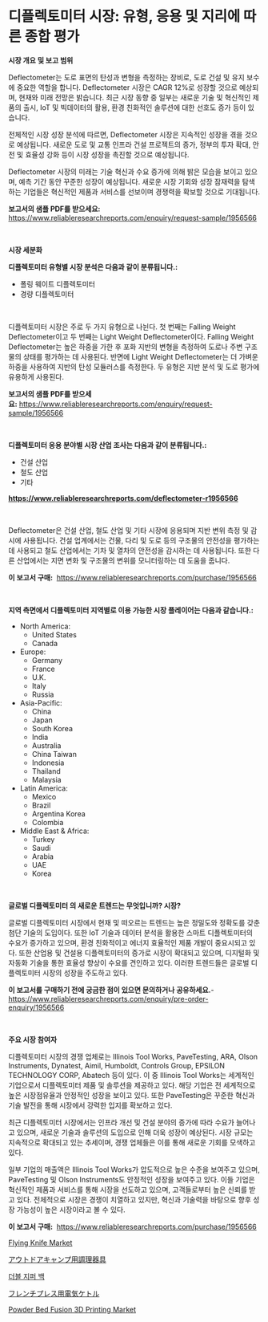 <p><h1>디플렉토미터 시장: 유형, 응용 및 지리에 따른 종합 평가</h1></p><p><strong>시장 개요 및 보고 범위</strong></p>
<p><p>Deflectometer는 도로 표면의 탄성과 변형을 측정하는 장비로, 도로 건설 및 유지 보수에 중요한 역할을 합니다. Deflectometer 시장은 CAGR 12%로 성장할 것으로 예상되며, 현재와 미래 전망은 밝습니다. 최근 시장 동향 중 일부는 새로운 기술 및 혁신적인 제품의 출시, IoT 및 빅데이터의 활용, 환경 친화적인 솔루션에 대한 선호도 증가 등이 있습니다. </p><p>전체적인 시장 성장 분석에 따르면, Deflectometer 시장은 지속적인 성장을 겪을 것으로 예상됩니다. 새로운 도로 및 교통 인프라 건설 프로젝트의 증가, 정부의 투자 확대, 안전 및 효율성 강화 등이 시장 성장을 촉진할 것으로 예상됩니다. </p><p>Deflectometer 시장의 미래는 기술 혁신과 수요 증가에 의해 밝은 모습을 보이고 있으며, 예측 기간 동안 꾸준한 성장이 예상됩니다. 새로운 시장 기회와 성장 잠재력을 탐색하는 기업들은 혁신적인 제품과 서비스를 선보이며 경쟁력을 확보할 것으로 기대됩니다.</p></p>
<p><strong>보고서의 샘플 PDF를 받으세요:</strong> <a href="https://www.reliableresearchreports.com/enquiry/request-sample/1956566">https://www.reliableresearchreports.com/enquiry/request-sample/1956566</a></p>
<p>&nbsp;</p>
<p><strong>시장 세분화</strong></p>
<p><strong>디플렉토미터 유형별 시장 분석은 다음과 같이 분류됩니다.:</strong></p>
<p><ul><li>폴링 웨이트 디플렉토미터</li><li>경량 디플렉토미터</li></ul></p>
<p>&nbsp;</p>
<p><p>디플렉토미터 시장은 주로 두 가지 유형으로 나뉜다. 첫 번째는 Falling Weight Deflectometer이고 두 번째는 Light Weight Deflectometer이다. Falling Weight Deflectometer는 높은 하중을 가한 후 포화 지반의 변형을 측정하여 도로나 주변 구조물의 상태를 평가하는 데 사용된다. 반면에 Light Weight Deflectometer는 더 가벼운 하중을 사용하여 지반의 탄성 모듈러스를 측정한다. 두 유형은 지반 분석 및 도로 평가에 유용하게 사용된다.</p></p>
<p><strong>보고서의 샘플 PDF를 받으세요:</strong>&nbsp;<a href="https://www.reliableresearchreports.com/enquiry/request-sample/1956566">https://www.reliableresearchreports.com/enquiry/request-sample/1956566</a></p>
<p>&nbsp;</p>
<p><strong> 디플렉토미터 응용 분야별 시장 산업 조사는 다음과 같이 분류됩니다.:</strong></p>
<p><ul><li>건설 산업</li><li>철도 산업</li><li>기타</li></ul></p>
<p><strong><a href="https://www.reliableresearchreports.com/deflectometer-r1956566">https://www.reliableresearchreports.com/deflectometer-r1956566</a></strong></p>
<p>&nbsp;</p>
<p><p>Deflectometer은 건설 산업, 철도 산업 및 기타 시장에 응용되며 지반 변위 측정 및 감시에 사용됩니다. 건설 업계에서는 건물, 다리 및 도로 등의 구조물의 안전성을 평가하는 데 사용되고 철도 산업에서는 기차 및 열차의 안전성을 감시하는 데 사용됩니다. 또한 다른 산업에서는 지면 변화 및 구조물의 변위를 모니터링하는 데 도움을 줍니다.</p></p>
<p><strong>이 보고서 구매:</strong>&nbsp; <a href="https://www.reliableresearchreports.com/purchase/1956566">https://www.reliableresearchreports.com/purchase/1956566</a></p>
<p>&nbsp;</p>
<p><strong>지역 측면에서 디플렉토미터 지역별로 이용 가능한 시장 플레이어는 다음과 같습니다.:</strong></p>
<p><ul>
    <li>
        North America:
        <ul>
            <li>United States</li>
            <li>Canada</li>
        </ul>
    </li>
    <li>
        Europe:
        <ul>
            <li>Germany</li>
            <li>France</li>
            <li>U.K.</li>
            <li>Italy</li>
            <li>Russia</li>
        </ul>
    </li>
    <li>
        Asia-Pacific:
        <ul>
            <li>China</li>
            <li>Japan</li>
            <li>South Korea</li>
            <li>India</li>
            <li>Australia</li>
            <li>China Taiwan</li>
            <li>Indonesia</li>
            <li>Thailand</li>
            <li>Malaysia</li>
        </ul>
    </li>
    <li>
        Latin America:
        <ul>
            <li>Mexico</li>
            <li>Brazil</li>
            <li>Argentina Korea</li>
            <li>Colombia</li>
        </ul>
    </li>
    <li>
        Middle East & Africa:
        <ul>
            <li>Turkey</li>
            <li>Saudi</li>
            <li>Arabia</li>
            <li>UAE</li>
            <li>Korea</li>
        </ul>
    </li>
    </ul></p>
<p>&nbsp;</p>
<p><strong>글로벌 디플렉토미터 의 새로운 트렌드는 무엇입니까? 시장?</strong></p>
<p><p>글로벌 디플렉토미터 시장에서 현재 및 떠오르는 트렌드는 높은 정밀도와 정확도를 갖춘 첨단 기술의 도입이다. 또한 IoT 기술과 데이터 분석을 활용한 스마트 디플렉토미터의 수요가 증가하고 있으며, 환경 친화적이고 에너지 효율적인 제품 개발이 중요시되고 있다. 또한 산업용 및 건설용 디플렉토미터의 증가로 시장이 확대되고 있으며, 디지털화 및 자동화 기술을 통한 효율성 향상이 수요를 견인하고 있다. 이러한 트렌드들은 글로벌 디플렉토미터 시장의 성장을 주도하고 있다.</p></p>
<p><strong>이 보고서를 구매하기 전에 궁금한 점이 있으면 문의하거나 공유하세요.</strong>- <a href="https://www.reliableresearchreports.com/enquiry/pre-order-enquiry/1956566">https://www.reliableresearchreports.com/enquiry/pre-order-enquiry/1956566</a></p>
<p>&nbsp;</p>
<p><strong>주요 시장 참여자</strong></p>
<p><p>디플렉토미터 시장의 경쟁 업체로는 Illinois Tool Works, PaveTesting, ARA, Olson Instruments, Dynatest, Aimil, Humboldt, Controls Group, EPSILON TECHNOLOGY CORP, Abatech 등이 있다. 이 중 Illinois Tool Works는 세계적인 기업으로서 디플렉토미터 제품 및 솔루션을 제공하고 있다. 해당 기업은 전 세계적으로 높은 시장점유율과 안정적인 성장을 보이고 있다. 또한 PaveTesting은 꾸준한 혁신과 기술 발전을 통해 시장에서 강력한 입지를 확보하고 있다.</p><p>최근 디플렉토미터 시장에서는 인프라 개선 및 건설 분야의 증가에 따라 수요가 늘어나고 있으며, 새로운 기술과 솔루션의 도입으로 인해 더욱 성장이 예상된다. 시장 규모는 지속적으로 확대되고 있는 추세이며, 경쟁 업체들은 이를 통해 새로운 기회를 모색하고 있다.</p><p>일부 기업의 매출액은 Illinois Tool Works가 압도적으로 높은 수준을 보여주고 있으며, PaveTesting 및 Olson Instruments도 안정적인 성장을 보여주고 있다. 이들 기업은 혁신적인 제품과 서비스를 통해 시장을 선도하고 있으며, 고객들로부터 높은 신뢰를 받고 있다. 전체적으로 시장은 경쟁이 치열하고 있지만, 혁신과 기술력을 바탕으로 향후 성장 가능성이 높은 시장이라고 볼 수 있다.</p></p>
<p><strong>이 보고서 구매:</strong>&nbsp;&nbsp;<a href="https://www.reliableresearchreports.com/purchase/1956566">https://www.reliableresearchreports.com/purchase/1956566</a></p>
<p><p><a href="https://github.com/peachesmcdowel1/Market-Research-Report-List-2/blob/main/flying-knife-market.md">Flying Knife Market</a></p><p><a href="https://github.com/avbqbctihcbe2/Market-Research-Report-List-1/blob/main/743159630248.md">アウトドアキャンプ用調理器具</a></p><p><a href="https://github.com/Madalyell456456/Market-Research-Report-List-1/blob/main/522208027864.md">더블 지퍼 백</a></p><p><a href="https://github.com/luffiazaza/Market-Research-Report-List-1/blob/main/548324730249.md">フレンチプレス用電気ケトル</a></p><p><a href="https://github.com/edytherolanlouisejk1miz0wig/Market-Research-Report-List-2/blob/main/powder-bed-fusion-3d-printing-market.md">Powder Bed Fusion 3D Printing Market</a></p></p>